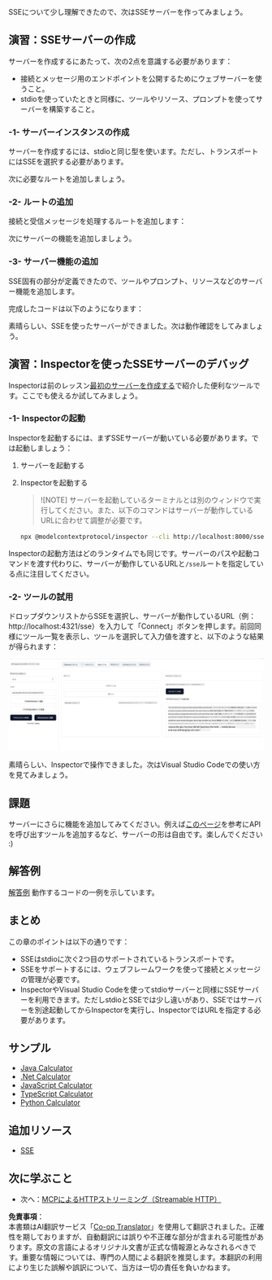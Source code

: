 <!--
CO_OP_TRANSLATOR_METADATA:
{
  "original_hash": "d90ca3d326c48fab2ac0ebd3a9876f59",
  "translation_date": "2025-07-04T16:16:32+00:00",
  "source_file": "03-GettingStarted/05-sse-server/README.md",
  "language_code": "ja"
}
-->
SSEについて少し理解できたので、次はSSEサーバーを作ってみましょう。

## 演習：SSEサーバーの作成

サーバーを作成するにあたって、次の2点を意識する必要があります：

- 接続とメッセージ用のエンドポイントを公開するためにウェブサーバーを使うこと。
- stdioを使っていたときと同様に、ツールやリソース、プロンプトを使ってサーバーを構築すること。

### -1- サーバーインスタンスの作成

サーバーを作成するには、stdioと同じ型を使います。ただし、トランスポートにはSSEを選択する必要があります。  

次に必要なルートを追加しましょう。

### -2- ルートの追加

接続と受信メッセージを処理するルートを追加します：  

次にサーバーの機能を追加しましょう。

### -3- サーバー機能の追加

SSE固有の部分が定義できたので、ツールやプロンプト、リソースなどのサーバー機能を追加します。  

完成したコードは以下のようになります：  

素晴らしい、SSEを使ったサーバーができました。次は動作確認をしてみましょう。

## 演習：Inspectorを使ったSSEサーバーのデバッグ

Inspectorは前のレッスン[最初のサーバーを作成する](/03-GettingStarted/01-first-server/README.md)で紹介した便利なツールです。ここでも使えるか試してみましょう。

### -1- Inspectorの起動

Inspectorを起動するには、まずSSEサーバーが動いている必要があります。では起動しましょう：

1. サーバーを起動する  

1. Inspectorを起動する

    > ![NOTE]
    > サーバーを起動しているターミナルとは別のウィンドウで実行してください。また、以下のコマンドはサーバーが動作しているURLに合わせて調整が必要です。

    ```sh
    npx @modelcontextprotocol/inspector --cli http://localhost:8000/sse --method tools/list
    ```

Inspectorの起動方法はどのランタイムでも同じです。サーバーのパスや起動コマンドを渡す代わりに、サーバーが動作しているURLと`/sse`ルートを指定している点に注目してください。

### -2- ツールの試用

ドロップダウンリストからSSEを選択し、サーバーが動作しているURL（例： http://localhost:4321/sse）を入力して「Connect」ボタンを押します。前回同様にツール一覧を表示し、ツールを選択して入力値を渡すと、以下のような結果が得られます：

![Inspectorで動作中のSSEサーバー](../../../../translated_images/sse-inspector.d86628cc597b8fae807a31d3d6837842f5f9ee1bcc6101013fa0c709c96029ad.ja.png)

素晴らしい、Inspectorで操作できました。次はVisual Studio Codeでの使い方を見てみましょう。

## 課題

サーバーにさらに機能を追加してみてください。例えば[このページ](https://api.chucknorris.io/)を参考にAPIを呼び出すツールを追加するなど、サーバーの形は自由です。楽しんでください :)

## 解答例

[解答例](./solution/README.md) 動作するコードの一例を示しています。

## まとめ

この章のポイントは以下の通りです：

- SSEはstdioに次ぐ2つ目のサポートされているトランスポートです。
- SSEをサポートするには、ウェブフレームワークを使って接続とメッセージの管理が必要です。
- InspectorやVisual Studio Codeを使ってstdioサーバーと同様にSSEサーバーを利用できます。ただしstdioとSSEでは少し違いがあり、SSEではサーバーを別途起動してからInspectorを実行し、InspectorではURLを指定する必要があります。

## サンプル

- [Java Calculator](../samples/java/calculator/README.md)
- [.Net Calculator](../../../../03-GettingStarted/samples/csharp)
- [JavaScript Calculator](../samples/javascript/README.md)
- [TypeScript Calculator](../samples/typescript/README.md)
- [Python Calculator](../../../../03-GettingStarted/samples/python)

## 追加リソース

- [SSE](https://developer.mozilla.org/en-US/docs/Web/API/Server-sent_events)

## 次に学ぶこと

- 次へ：[MCPによるHTTPストリーミング（Streamable HTTP）](../06-http-streaming/README.md)

**免責事項**：  
本書類はAI翻訳サービス「[Co-op Translator](https://github.com/Azure/co-op-translator)」を使用して翻訳されました。正確性を期しておりますが、自動翻訳には誤りや不正確な部分が含まれる可能性があります。原文の言語によるオリジナル文書が正式な情報源とみなされるべきです。重要な情報については、専門の人間による翻訳を推奨します。本翻訳の利用により生じた誤解や誤訳について、当方は一切の責任を負いかねます。